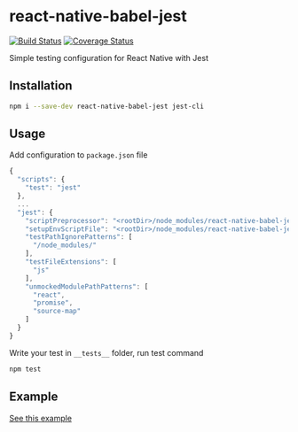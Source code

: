 # react-native-babel-jest
[![Build Status](https://travis-ci.org/apentle/react-native-babel-jest.svg?branch=master)](https://travis-ci.org/apentle/react-native-babel-jest) [![Coverage Status](https://coveralls.io/repos/github/apentle/react-native-babel-jest/badge.svg?branch=master)](https://coveralls.io/github/apentle/react-native-babel-jest?branch=master)

Simple testing configuration for React Native with Jest

## Installation
```bash
npm i --save-dev react-native-babel-jest jest-cli
```

## Usage
Add configuration to `package.json` file
```javascript
{
  "scripts": {
    "test": "jest"
  },
  ...
  "jest": {
    "scriptPreprocessor": "<rootDir>/node_modules/react-native-babel-jest",
    "setupEnvScriptFile": "<rootDir>/node_modules/react-native-babel-jest/env.js",
    "testPathIgnorePatterns": [
      "/node_modules/"
    ],
    "testFileExtensions": [
      "js"
    ],
    "unmockedModulePathPatterns": [
      "react",
      "promise",
      "source-map"
    ]
  }
}
```
Write your test in `__tests__` folder, run test command
```bash
npm test
```

## Example
[See this example](https://github.com/apentle/react-native-babel-jest/blob/master/Example/README.md)
